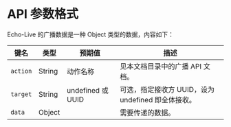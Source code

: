 # API 参数格式
Echo-Live 的广播数据是一种 Object 类型的数据，内容如下：

| 键名 | 类型 | 预期值 | 描述 |
| - | - | - | - |
| `action` | String | 动作名称 | 见本文档目录中的广播 API 文档。 |
| `target` | String | undefined 或 UUID | 可选，指定接收方 UUID，设为 undefined 即全体接收。 |
| `data` | Object | | 需要传递的数据。 |